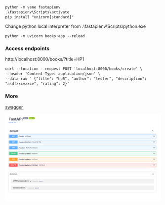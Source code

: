 ```shell
python -m vene fastapienv
.\fastapienv\Scripts\activate
pip install "unicorn[standard]"
```
Change python local interpreter from .\fastapienv\Scripts\python.exe

```shell
python -m uvicorn books:app --reload
```
### Access endpoints
http://localhost:8000/books/?title=HP1
```shell
curl --location --request POST 'localhost:8000/books/create' \
--header 'Content-Type: application/json' \
--data-raw ' {"title": "hp5", "author": "tester", "description": "asdfzxcvzxcv", "rating": 2}'
```

### More
[swagger](http://localhost:8000/docs)

![img.png](img.png)